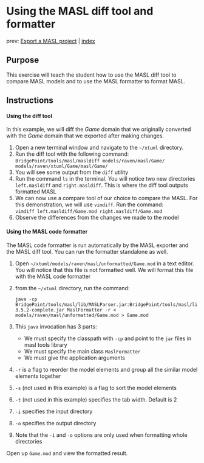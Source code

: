 Using the MASL diff tool and formatter
======================================

prev: [Export a MASL project](exercise6-2.md) | [index](README.md)

## Purpose

This exercise will teach the student how to use the MASL diff tool to compare
MASL models and to use the MASL formatter to format MASL.

## Instructions

#### Using the diff tool

In this example, we will diff the _Game_ domain that we originally converted
with the _Game_ domain that we exported after making changes.

1. Open a new terminal window and navigate to the `~/xtuml` directory.  
2. Run the diff tool with the following command:  
    `BridgePoint/tools/masl/masldiff models/raven/masl/Game/ models/raven/xtuml/Game/masl/Game/`  
3. You will see some output from the `diff` utility  
4. Run the command `ls` in the terminal. You will notice two new directories
`left.masldiff` and `right.masldiff`. This is where the diff tool outputs
formatted MASL  
5. We can now use a compare tool of our choice to compare the MASL. For this
demonstration, we will use `vimdiff`. Run the command:  
    `vimdiff left.masldiff/Game.mod right.masldiff/Game.mod`  
6. Observe the differences from the changes we made to the model  

#### Using the MASL code formatter

The MASL code formatter is run automatically by the MASL exporter and the MASL
diff tool. You can run the formatter standalone as well.

1. Open `~/xtuml/models/raven/masl/unformatted/Game.mod` in a text editor. You
will notice that this file is not formatted well. We will format this file with
the MASL code formatter  
2. from the `~/xtuml` directory, run the command:  

    ```
    java -cp BridgePoint/tools/masl/lib/MASLParser.jar:BridgePoint/tools/masl/lib/antlr-3.5.2-complete.jar MaslFormatter -r < models/raven/masl/unformatted/Game.mod > Game.mod
    ```

3. This `java` invocation has 3 parts:  
    * We must specify the classpath with `-cp` and point to the `jar` files in masl tools library  
    * We must specify the main class `MaslFormatter`  
    * We must give the application arguments
4. `-r` is a flag to reorder the model elements and group all
the similar model elements together  
5. `-s` (not used in this example) is a flag to sort the model elements  
6. `-t` (not used in this example) specifies the tab width. Default is 2  
7. `-i` specifies the input directory  
8. `-o` specifies the output directory  
9. Note that the `-i` and `-o` options are only used when formatting whole
directories  

Open up `Game.mod` and view the formatted result.
